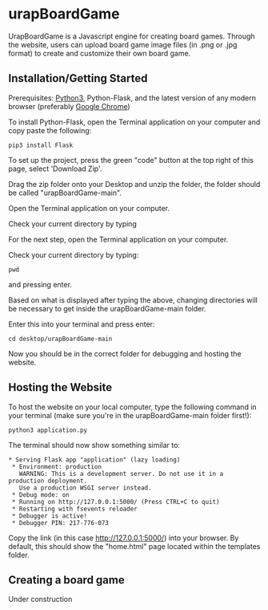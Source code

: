 # urapBoardGame

UrapBoardGame is a Javascript engine for creating board games. Through the website, users can upload board game image files (in .png or .jpg format) to create and customize their own board game.



## Installation/Getting Started

Prerequisites: <a href="https://www.python.org/downloads/">Python3</a>, Python-Flask, and the latest version of any modern browser (preferably <a href="https://www.google.com/chrome/">Google Chrome</a>)

To install Python-Flask, open the Terminal application on your computer and copy paste the following:

```
pip3 install Flask
```

To set up the project, press the green "code" button at the top right of this page, select 'Download Zip'.

Drag the zip folder onto your Desktop and unzip the folder, the folder should be called "urapBoardGame-main".

Open the Terminal application on your computer.

Check your current directory by typing 

For the next step, open the Terminal application on your computer. 

Check your current directory by typing:

```
pwd
```
and pressing enter.

Based on what is displayed after typing the above, changing directories will be necessary to get inside the urapBoardGame-main folder.

Enter this into your terminal and press enter:

```
cd desktop/urapBoardGame-main
```

Now you should be in the correct folder for debugging and hosting the website.



## Hosting the Website

To host the website on your local computer, type the following command in your terminal (make sure you're in the urapBoardGame-main folder first!):

```
python3 application.py
```

The terminal should now show something similar to:

```
* Serving Flask app "application" (lazy loading)
 * Environment: production
   WARNING: This is a development server. Do not use it in a production deployment.
   Use a production WSGI server instead.
 * Debug mode: on
 * Running on http://127.0.0.1:5000/ (Press CTRL+C to quit)
 * Restarting with fsevents reloader
 * Debugger is active!
 * Debugger PIN: 217-776-073
```

Copy the link (in this case http://127.0.0.1:5000/) into your browser. By default, this should show the "home.html" page located within the templates folder.



## Creating a board game

Under construction
